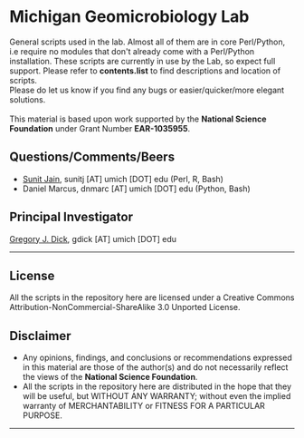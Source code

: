 # Michigan Geomicrobiology Lab
General scripts used in the lab. Almost all of them are in core Perl/Python, i.e require no modules that don't already come with a Perl/Python installation. These scripts are currently in use by the Lab, so expect full support. Please refer to **contents.list** to find descriptions and location of scripts.<br>
Please do let us know if you find any bugs or easier/quicker/more elegant solutions.<br>
<br>
This material is based upon work supported by the **National Science Foundation** under Grant Number **EAR-1035955**.<br>

## Questions/Comments/Beers
* [Sunit Jain](http://www.sunitjain.com "Sunit's Homepage"), sunitj [AT] umich [DOT] edu (Perl, R, Bash)
* Daniel Marcus, dnmarc [AT] umich [DOT] edu (Python, Bash)

## Principal Investigator
[Gregory J. Dick](http://www.earth.lsa.umich.edu/geomicrobiology/ "Geo-omics Lab Homepage"), gdick [AT] umich [DOT] edu

***

## License
All the scripts in the repository here are licensed under a Creative Commons Attribution-NonCommercial-ShareAlike 3.0 Unported License.

## Disclaimer
* Any opinions, findings, and conclusions or recommendations expressed in this material are those of the author(s) and do not necessarily reflect the views of the **National Science Foundation**.<br>
* All the scripts in the repository here are distributed in the hope that they will be useful, but WITHOUT ANY WARRANTY; without even the implied warranty of MERCHANTABILITY or FITNESS FOR A PARTICULAR PURPOSE.

***
